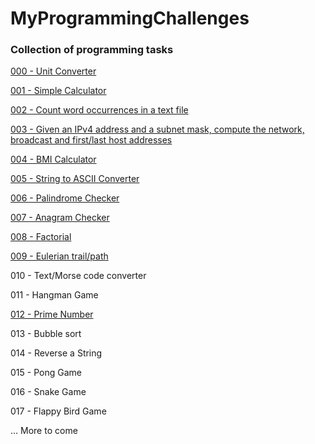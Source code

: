 # MyProgrammingChallenges

### Collection of programming tasks 

[000 - Unit Converter](https://github.com/mdawidowski/MyProgrammingChallenges/tree/master/000)

[001 - Simple Calculator](https://github.com/mdawidowski/MyProgrammingChallenges/tree/master/001)

[002 - Count word occurrences in a text file](https://github.com/mdawidowski/MyProgrammingChallenges/tree/master/002)

[003 - Given an IPv4 address and a subnet mask, compute the network, broadcast and first/last host addresses](https://github.com/mdawidowski/MyProgrammingChallenges/tree/master/003)

[004 - BMI Calculator](https://github.com/mdawidowski/MyProgrammingChallenges/tree/master/004)

[005 - String to ASCII Converter](https://github.com/mdawidowski/MyProgrammingChallenges/tree/master/005)

[006 - Palindrome Checker](https://github.com/mdawidowski/MyProgrammingChallenges/tree/master/006)

[007 - Anagram Checker](https://github.com/mdawidowski/MyProgrammingChallenges/tree/master/007)

[008 - Factorial](https://github.com/mdawidowski/MyProgrammingChallenges/tree/master/008)

[009 - Eulerian trail/path](https://github.com/mdawidowski/MyProgrammingChallenges/tree/master/009)

010 - Text/Morse code converter

011 - Hangman Game

[012 - Prime Number](https://github.com/mdawidowski/MyProgrammingChallenges/tree/master/012)

013 - Bubble sort

014 - Reverse a String

015 - Pong Game

016 - Snake Game

017 - Flappy Bird Game

... More to come
